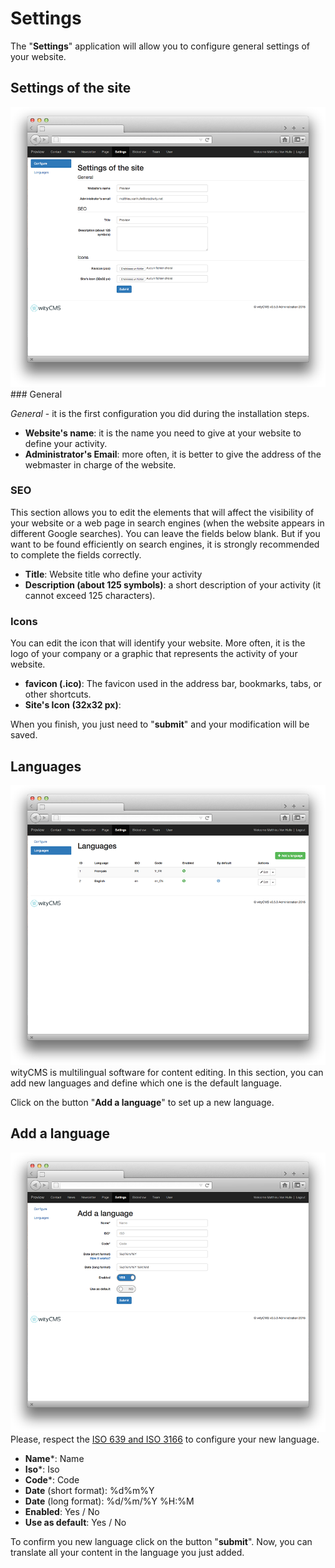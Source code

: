 # Settings

The "**Settings**" application will allow you to configure general settings of your website.

## Settings of the site

![](settings-01.png)
### General

*General* - it is the first configuration you did during the installation steps.

* **Website's name**: it is the name you need to give at your website to define your activity.
* **Administrator's Email**: more often, it is better to give the address of the webmaster in charge of the website.

### SEO

This section allows you to edit the elements that will affect the visibility of your website or a web page in search engines (when the website appears in different Google searches). You can leave the fields below blank. But if you want to be found efficiently on search engines, it is strongly recommended to complete the fields correctly.

* **Title**: Website title who define your activity
* **Description (about 125 symbols)**: a short description of your activity (it cannot exceed 125 characters).

### Icons

You can edit the icon that will identify your website. More often, it is the logo of your company or a graphic that represents the activity of your website.

* **favicon (.ico)**: The favicon used in the address bar, bookmarks, tabs, or other shortcuts.
* **Site's Icon (32x32 px)**:

When you finish, you just need to "**submit**" and your modification will be saved. 

## Languages

![](settings-02.png)
wityCMS is multilingual software for content editing. 
In this section, you can add new languages and define which one is the default language.

Click on the button "**Add a language**" to set up a new language.

## Add a language

![](settings-03.png)
Please, respect the [ISO 639 and ISO 3166](http://www.localeplanet.com/icu/) to configure your new language.

* **Name***:  Name
* **Iso***: Iso
* **Code***: Code
* **Date** (short format): %d%m%Y
* **Date** (long format): %d/%m/%Y %H:%M
* **Enabled**: Yes / No
* **Use as default**: Yes / No

To confirm you new language click on the button "**submit**".
Now, you can translate all your content in the language you just added.